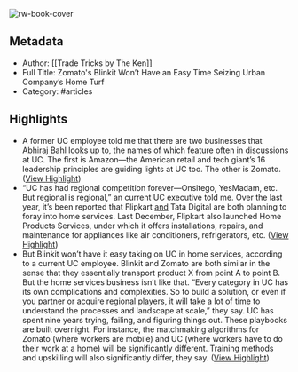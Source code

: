 ![rw-book-cover](https://readwise-assets.s3.amazonaws.com/static/images/article3.5c705a01b476.png)

## Metadata
- Author: [[Trade Tricks by The Ken]]
- Full Title: Zomato's Blinkit Won’t Have an Easy Time Seizing Urban Company’s Home Turf
- Category: #articles

## Highlights
- A former UC employee told me that there are two businesses that Abhiraj Bahl looks up to, the names of which feature often in discussions at UC. The first is Amazon—the American retail and tech giant’s 16 leadership principles are guiding lights at UC too.
  The other is Zomato. ([View Highlight](https://read.readwise.io/read/01gty95jyv5s2k8kgh3es0sz7a))
- “UC has had regional competition forever—Onsitego, YesMadam, etc. But regional is regional,” an current UC executive told me. Over the last year, it’s been reported that Flipkart [and](https://economictimes.indiatimes.com/tech/startups/blinkit-plans-launch-of-at-home-services-as-zomato-ceo-goyal-resigns-from-urban-company-board/articleshow/98337656.cms) Tata Digital are both planning to foray into home services. Last December, Flipkart also launched Home Products Services, under which it offers installations, repairs, and maintenance for appliances like air conditioners, refrigerators, etc. ([View Highlight](https://read.readwise.io/read/01gty97hcr7bsssmbfrptk3pc0))
- But Blinkit won’t have it easy taking on UC in home services, according to a current UC employee. Blinkit and Zomato are both similar in the sense that they essentially transport product X from point A to point B. But the home services business isn’t like that. “Every category in UC has its own complications and complexities. So to build a solution, or even if you partner or acquire regional players, it will take a lot of time to understand the processes and landscape at scale,” they say.
  UC has spent nine years trying, failing, and figuring things out. These playbooks are built overnight. For instance, the matchmaking algorithms for Zomato (where workers are mobile) and UC (where workers have to do their work at a home) will be significantly different. Training methods and upskilling will also significantly differ, they say. ([View Highlight](https://read.readwise.io/read/01gty9anva5tcp9dxpgmjtyqn7))
